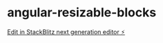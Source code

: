 # angular-resizable-blocks

[Edit in StackBlitz next generation editor ⚡️](https://stackblitz.com/~/github.com/ashokweb/angular-resizable-blocks)